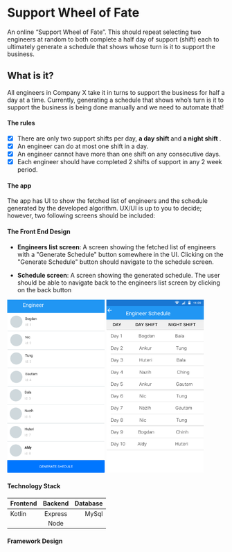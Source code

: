 # Support Wheel of Fate 
An online “Support Wheel of Fate”. This should repeat selecting two engineers at random to both complete a half day of support (shift) each to ultimately generate a schedule that shows whose turn is it to support the business.

## What is it?
All engineers in Company X take it in turns to support the business for half a day at a time. 
Currently, generating a schedule that shows who’s turn is it to support the business is being done manually and we need to automate that!

#### The rules
- [x] There are only two support shifts per day, <b>a day shift </b> and <b>a night shift </b>.
- [x] An engineer can do at most one shift in a day.
- [x] An engineer cannot have more than one shift on any consecutive days.
- [x] Each engineer should have completed 2 shifts of support in any 2 week period.

#### The app
The app has UI to show the fetched list of engineers and the schedule generated by the developed algorithm. 
UX/UI is up to you to decide; however, two following screens should be included:


#### The Front End Design 

- <b>Engineers list screen</b>: A screen showing the fetched list of engineers with a "Generate Schedule" button somewhere in the UI. Clicking on the "Generate Schedule" button should navigate to the schedule screen.
 						
- <b>Schedule screen</b>: A screen showing the generated schedule. The user should be able to navigate back to the engineers list screen by clicking on the back button

<img src="screenshot/engineers_page.png" height="400" alt="Screenshot"/> <img src="screenshot/schedule_page.png" height="400" alt="Screenshot"/>

 
#### Technology Stack 
 
| Frontend      | Backend       | Database   |
| ------------- |:-------------:| ----------:|
| Kotlin        | Express       | MySql      |
|               | Node          |            |

#### Framework Design 




 						

 						

 						

